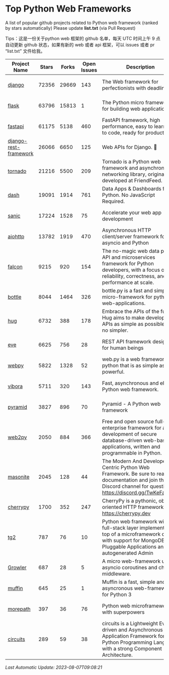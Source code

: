 # Top Python Web Frameworks
A list of popular github projects related to Python web framework (ranked by stars automatically)
Please update **list.txt** (via Pull Request)

Tips：这是一份关于python web 框架的 github 名单，每天 UTC 时间上午 9 点自动更新 github 状态，如果有新的 web 或者 api 框架，可以 issues 或者 pr “list.txt” 文件给我。

| Project Name | Stars | Forks | Open Issues | Description | Last Commit |
| ------------ | ----- | ----- | ----------- | ----------- | ----------- |
| [django](https://github.com/django/django) | 72356 | 29669 | 143 | The Web framework for perfectionists with deadlines. | 2023-08-05 16:23:38 |
| [flask](https://github.com/pallets/flask) | 63796 | 15813 | 1 | The Python micro framework for building web applications. | 2023-08-01 16:59:06 |
| [fastapi](https://github.com/tiangolo/fastapi) | 61175 | 5138 | 460 | FastAPI framework, high performance, easy to learn, fast to code, ready for production | 2023-08-05 08:46:58 |
| [django-rest-framework](https://github.com/encode/django-rest-framework) | 26066 | 6650 | 125 | Web APIs for Django. 🎸 | 2023-08-07 06:35:54 |
| [tornado](https://github.com/tornadoweb/tornado) | 21216 | 5500 | 209 | Tornado is a Python web framework and asynchronous networking library, originally developed at FriendFeed. | 2023-08-07 01:44:12 |
| [dash](https://github.com/plotly/dash) | 19091 | 1914 | 761 | Data Apps & Dashboards for Python. No JavaScript Required. | 2023-07-25 15:55:07 |
| [sanic](https://github.com/sanic-org/sanic) | 17224 | 1528 | 75 |  Accelerate your web app development  | Build fast. Run fast. | 2023-07-25 13:13:47 |
| [aiohttp](https://github.com/aio-libs/aiohttp) | 13782 | 1919 | 470 | Asynchronous HTTP client/server framework for asyncio and Python | 2023-08-07 00:28:34 |
| [falcon](https://github.com/falconry/falcon) | 9215 | 920 | 154 | The no-magic web data plane API and microservices framework for Python developers, with a focus on reliability, correctness, and performance at scale. | 2023-07-18 11:41:57 |
| [bottle](https://github.com/bottlepy/bottle) | 8044 | 1464 | 326 | bottle.py is a fast and simple micro-framework for python web-applications. | 2022-09-05 15:24:52 |
| [hug](https://github.com/hugapi/hug) | 6732 | 388 | 178 | Embrace the APIs of the future. Hug aims to make developing APIs as simple as possible, but no simpler. | 2023-06-30 13:14:01 |
| [eve](https://github.com/pyeve/eve) | 6625 | 756 | 28 | REST API framework designed for human beings | 2023-07-10 07:05:49 |
| [webpy](https://github.com/webpy/webpy) | 5822 | 1328 | 52 | web.py is a web framework for python that is as simple as it is powerful.  | 2023-08-04 15:46:20 |
| [vibora](https://github.com/vibora-io/vibora) | 5711 | 320 | 143 | Fast, asynchronous and elegant Python web framework. | 2019-02-11 10:54:12 |
| [pyramid](https://github.com/Pylons/pyramid) | 3827 | 896 | 70 | Pyramid - A Python web framework | 2023-05-11 06:49:29 |
| [web2py](https://github.com/web2py/web2py) | 2050 | 884 | 366 | Free and open source full-stack enterprise framework for agile development of secure database-driven web-based applications, written and programmable in Python. | 2023-07-05 10:40:45 |
| [masonite](https://github.com/MasoniteFramework/masonite) | 2045 | 128 | 44 | The Modern And Developer Centric Python Web Framework. Be sure to read the documentation and join the Discord channel for questions: https://discord.gg/TwKeFahmPZ | 2022-11-05 01:29:29 |
| [cherrypy](https://github.com/cherrypy/cherrypy) | 1700 | 352 | 247 | CherryPy is a pythonic, object-oriented HTTP framework.      https://cherrypy.dev | 2023-08-04 13:52:17 |
| [tg2](https://github.com/TurboGears/tg2) | 787 | 76 | 10 | Python web framework with full-stack layer implemented on top of a microframework core with support for MongoDB, Pluggable Applications and autogenerated Admin | 2023-05-30 13:59:15 |
| [Growler](https://github.com/pyGrowler/Growler) | 687 | 28 | 5 | A micro web-framework using asyncio coroutines and chained middleware. | 2020-03-08 07:51:41 |
| [muffin](https://github.com/klen/muffin) | 645 | 25 | 1 | Muffin is a fast, simple and asyncronous web-framework for Python 3 | 2023-07-06 09:14:24 |
| [morepath](https://github.com/morepath/morepath) | 397 | 36 | 76 | Python web microframework with superpowers | 2022-05-29 18:09:39 |
| [circuits](https://github.com/circuits/circuits) | 289 | 59 | 38 | circuits is a Lightweight Event driven and Asynchronous Application Framework for the Python Programming Language with a strong Component Architecture. | 2023-02-07 19:39:20 |

*Last Automatic Update: 2023-08-07T09:08:21*